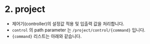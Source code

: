 # 2. project

- 제어기(controller)의 설정값 적용 및 입출력 값을 처리합니다.
- `control` 의 path parameter 는 `/project/control/{command}` 입니다.
- `{command}` 리스트는 아래와 같습니다.

<br>